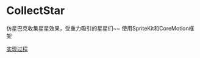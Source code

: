 # CollectStar
仿星巴克收集星星效果，受重力吸引的星星们~~
使用SpriteKit和CoreMotion框架

[实现过程](https://www.yuque.com/alexiiio/ldnotes/wb3a0f)
